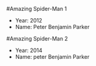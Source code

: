 #Amazing Spider-Man 1
- Year: 2012
- Name: Peter Benjamin Parker

#Amazing Spider-Man 2
- Year: 2014
- Name: peter Benjamin Parker
